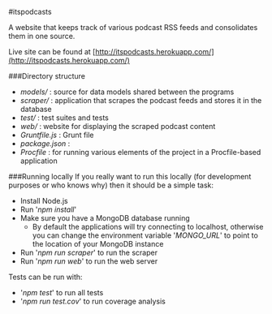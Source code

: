 #itspodcasts

A website that keeps track of various podcast RSS feeds and consolidates them in one source.

Live site can be found at [http://itspodcasts.herokuapp.com/](http://itspodcasts.herokuapp.com/)

###Directory structure
- *models/* : source for data models shared between the programs
- *scraper/* : application that scrapes the podcast feeds and stores it in the database
- *test/* : test suites and tests
- *web/* : website for displaying the scraped podcast content
- *Gruntfile.js* : Grunt file
- *package.json* :
- *Procfile* : for running various elements of the project in a Procfile-based application


###Running locally
If you really want to run this locally (for development purposes or who knows why) then it should be a simple task:

- Install Node.js
- Run '*npm install*'
- Make sure you have a MongoDB database running 
	- By default the applications will try connecting to localhost, otherwise you can change the environment variable '*MONGO_URL*' to point to the location of your MongoDB instance
- Run '*npm run scraper*' to run the scraper
- Run '*npm run web*' to run the web server

Tests can be run with:

- '*npm test*' to run all tests
- '*npm run test.cov*' to run coverage analysis